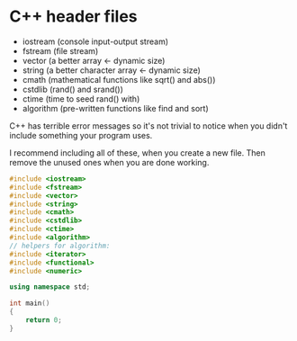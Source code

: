 # C++ header files

* iostream (console input-output stream)
* fstream (file stream)
* vector (a better array <- dynamic size)
* string (a better character array <- dynamic size)
* cmath (mathematical functions like sqrt() and abs())
* cstdlib (rand() and srand())
* ctime (time to seed rand() with)
* algorithm (pre-written functions like find and sort)

C++ has terrible error messages so it's not trivial to notice when you didn't include something your program uses.

I recommend including all of these, when you create a new file. Then remove the unused ones when you are done working.

```c++
#include <iostream>
#include <fstream>
#include <vector>
#include <string>
#include <cmath>
#include <cstdlib>
#include <ctime>
#include <algorithm>
// helpers for algorithm:
#include <iterator>
#include <functional>
#include <numeric>

using namespace std;

int main()
{
    return 0;
}
```
